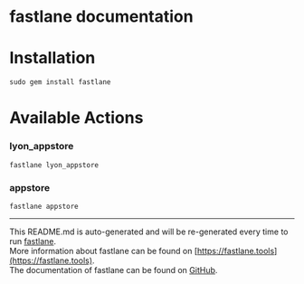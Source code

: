 fastlane documentation
================
# Installation
```
sudo gem install fastlane
```
# Available Actions
### lyon_appstore
```
fastlane lyon_appstore
```

### appstore
```
fastlane appstore
```


----

This README.md is auto-generated and will be re-generated every time to run [fastlane](https://fastlane.tools).  
More information about fastlane can be found on [https://fastlane.tools](https://fastlane.tools).  
The documentation of fastlane can be found on [GitHub](https://github.com/fastlane/fastlane).